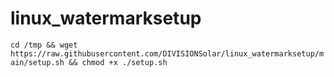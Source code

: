 # linux_watermarksetup

`cd /tmp && wget https://raw.githubusercontent.com/DIVISIONSolar/linux_watermarksetup/main/setup.sh && chmod +x ./setup.sh`

